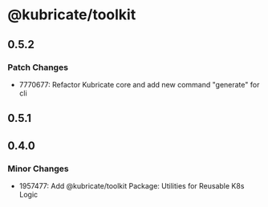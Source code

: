 # @kubricate/toolkit

## 0.5.2

### Patch Changes

- 7770677: Refactor Kubricate core and add new command "generate" for cli

## 0.5.1

## 0.4.0

### Minor Changes

- 1957477: Add @kubricate/toolkit Package: Utilities for Reusable K8s Logic
